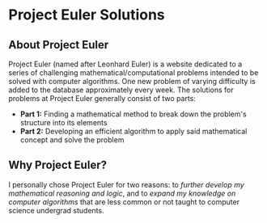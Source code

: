 # Project Euler Solutions

## About Project Euler
Project Euler (named after Leonhard Euler) is a website dedicated to a series of challenging mathematical/computational problems intended to be solved with computer algorithms. One new problem of varying difficulty is added to the database approximately every week. The solutions for problems at Project Euler generally consist of two parts:

- **Part 1:** Finding a mathematical method to break down the problem's structure into its elements
- **Part 2:** Developing an efficient algorithm to apply said mathematical concept and solve the problem

## Why Project Euler?
I personally chose Project Euler for two reasons: to _further develop my mathematical reasoning and logic_, and to _expand my knowledge on computer algorithms_ that are less common or not taught to computer science undergrad students.
